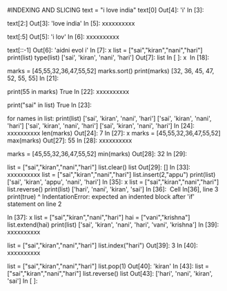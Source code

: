 #INDEXING AND SLICING
text = "i love india"
text[0]
Out[4]:
'i'
In [3]:
 
text[2:]
Out[3]:
'love india'
In [5]:
xxxxxxxxxx
 
text[:5]
Out[5]:
'i lov'
In [6]:
xxxxxxxxxx
 
text[::-1]
Out[6]:
'aidni evol i'
In [7]:
x
list = ["sai","kiran","nani","hari"]
print(list)
type(list)
['sai', 'kiran', 'nani', 'hari']
Out[7]:
list
In [ ]:
x
​
In [18]:
 
marks = [45,55,32,36,47,55,52]
marks.sort()
print(marks)
[32, 36, 45, 47, 52, 55, 55]
In [21]:
 
print(55 in marks)
True
In [22]:
xxxxxxxxxx
 
print("sai" in list)
True
In [23]:
 
for names in list:
    print(list)
['sai', 'kiran', 'nani', 'hari']
['sai', 'kiran', 'nani', 'hari']
['sai', 'kiran', 'nani', 'hari']
['sai', 'kiran', 'nani', 'hari']
In [24]:
xxxxxxxxxx
len(marks)
Out[24]:
7
In [27]:
x
marks = [45,55,32,36,47,55,52]
max(marks)
Out[27]:
55
In [28]:
xxxxxxxxxx
 
marks = [45,55,32,36,47,55,52]
min(marks)
Out[28]:
32
In [29]:
 
list = ["sai","kiran","nani","hari"]
list.clear()
list
Out[29]:
[]
In [33]:
xxxxxxxxxx
list = ["sai","kiran","nani","hari"]
list.insert(2,"appu")
print(list)
['sai', 'kiran', 'appu', 'nani', 'hari']
In [35]:
x
list = ["sai","kiran","nani","hari"]
list.reverse()
print(list)
['hari', 'nani', 'kiran', 'sai']
In [36]:
​
  Cell In[36], line 3
    print(true)
    ^
IndentationError: expected an indented block after 'if' statement on line 2


In [37]:
x
list = ["sai","kiran","nani","hari"]
hai = ["vani","krishna"]
list.extend(hai)
print(list)
['sai', 'kiran', 'nani', 'hari', 'vani', 'krishna']
In [39]:
xxxxxxxxxx
 
list = ["sai","kiran","nani","hari"]
list.index("hari")
Out[39]:
3
In [40]:
xxxxxxxxxx
 
list = ["sai","kiran","nani","hari"]
list.pop(1)
Out[40]:
'kiran'
In [43]:
list = ["sai","kiran","nani","hari"]
list.reverse()
list
Out[43]:
['hari', 'nani', 'kiran', 'sai']
In [ ]:
​
